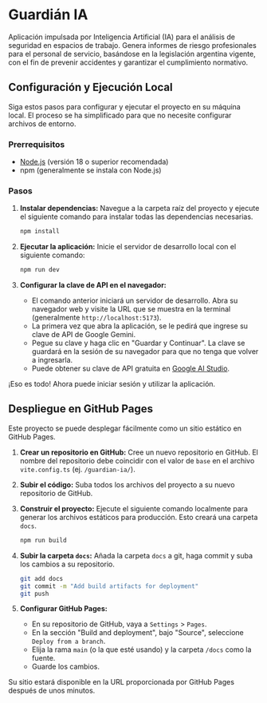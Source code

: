 # Guardián IA

Aplicación impulsada por Inteligencia Artificial (IA) para el análisis de seguridad en espacios de trabajo. Genera informes de riesgo profesionales para el personal de servicio, basándose en la legislación argentina vigente, con el fin de prevenir accidentes y garantizar el cumplimiento normativo.

## Configuración y Ejecución Local

Siga estos pasos para configurar y ejecutar el proyecto en su máquina local. El proceso se ha simplificado para que no necesite configurar archivos de entorno.

### Prerrequisitos

- [Node.js](https://nodejs.org/) (versión 18 o superior recomendada)
- npm (generalmente se instala con Node.js)

### Pasos

1.  **Instalar dependencias:**
    Navegue a la carpeta raíz del proyecto y ejecute el siguiente comando para instalar todas las dependencias necesarias.
    ```bash
    npm install
    ```

2.  **Ejecutar la aplicación:**
    Inicie el servidor de desarrollo local con el siguiente comando:
    ```bash
    npm run dev
    ```

3.  **Configurar la clave de API en el navegador:**
    -   El comando anterior iniciará un servidor de desarrollo. Abra su navegador web y visite la URL que se muestra en la terminal (generalmente `http://localhost:5173`).
    -   La primera vez que abra la aplicación, se le pedirá que ingrese su clave de API de Google Gemini.
    -   Pegue su clave y haga clic en "Guardar y Continuar". La clave se guardará en la sesión de su navegador para que no tenga que volver a ingresarla.
    -   Puede obtener su clave de API gratuita en [Google AI Studio](https://aistudio.google.com/app/apikey).

¡Eso es todo! Ahora puede iniciar sesión y utilizar la aplicación.

## Despliegue en GitHub Pages

Este proyecto se puede desplegar fácilmente como un sitio estático en GitHub Pages.

1.  **Crear un repositorio en GitHub:**
    Cree un nuevo repositorio en GitHub. El nombre del repositorio debe coincidir con el valor de `base` en el archivo `vite.config.ts` (ej. `/guardian-ia/`).

2.  **Subir el código:**
    Suba todos los archivos del proyecto a su nuevo repositorio de GitHub.

3.  **Construir el proyecto:**
    Ejecute el siguiente comando localmente para generar los archivos estáticos para producción. Esto creará una carpeta `docs`.
    ```bash
    npm run build
    ```

4.  **Subir la carpeta `docs`:**
    Añada la carpeta `docs` a git, haga commit y suba los cambios a su repositorio.
    ```bash
    git add docs
    git commit -m "Add build artifacts for deployment"
    git push
    ```

5.  **Configurar GitHub Pages:**
    -   En su repositorio de GitHub, vaya a `Settings` > `Pages`.
    -   En la sección "Build and deployment", bajo "Source", seleccione `Deploy from a branch`.
    -   Elija la rama `main` (o la que esté usando) y la carpeta `/docs` como la fuente.
    -   Guarde los cambios.

Su sitio estará disponible en la URL proporcionada por GitHub Pages después de unos minutos.
